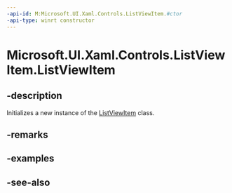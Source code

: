 ```yaml
---
-api-id: M:Microsoft.UI.Xaml.Controls.ListViewItem.#ctor
-api-type: winrt constructor
---
```


<!-- Method syntax
public ListViewItem()
-->

# Microsoft.UI.Xaml.Controls.ListViewItem.ListViewItem

## -description
Initializes a new instance of the [ListViewItem](listviewitem.md) class.

## -remarks

## -examples

## -see-also
